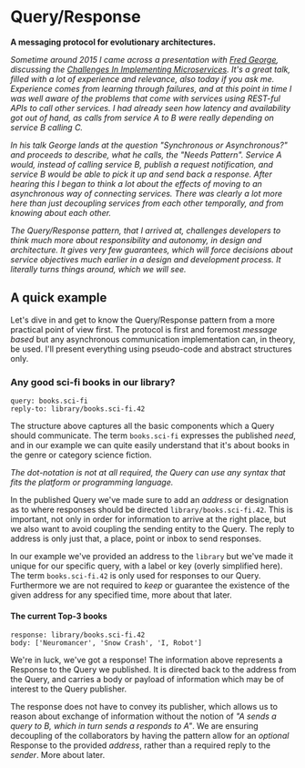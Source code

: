 Query/Response
==============

**A messaging protocol for evolutionary architectures.**

_Sometime around 2015 I came across a presentation with [Fred George][1010],
 discussing the [Challenges In Implementing Microservices][1020]. It's a great
 talk, filled with a lot of experience and relevance, also today if you ask me.
 Experience comes from learning through failures, and at this point in time I
 was well aware of the problems that come with services using REST-ful APIs to
 call other services. I had already seen how latency and availability got out
 of hand, as calls from service A to B were really depending on service B
 calling C._

_In his talk George lands at the question "Synchronous or Asynchronous?" and
 proceeds to describe, what he calls, the "Needs Pattern". Service A would,
 instead of calling service B, publish a request notification, and service B
 would be able to pick it up and send back a response. After hearing this I
 began to think a lot about the effects of moving to an asynchronous way of
 connecting services. There was clearly a lot more here than just decoupling
 services from each other temporally, and from knowing about each other._

_The Query/Response pattern, that I arrived at, challenges developers to think
 much more about responsibility and autonomy, in design and architecture. It
 gives very few guarantees, which will force decisions about service objectives
 much earlier in a design and development process. It literally turns things
 around, which we will see._

  [1010]: https://twitter.com/fgeorge52
  [1020]: https://youtu.be/yPf5MfOZPY0

A quick example
---------------

Let's dive in and get to know the Query/Response pattern from a more practical
point of view first. The protocol is first and foremost _message based_ but any
asynchronous communication implementation can, in theory, be used. I'll present
everything using pseudo-code and abstract structures only.

### Any good sci-fi books in our library?

    query: books.sci-fi
    reply-to: library/books.sci-fi.42

The structure above captures all the basic components which a Query should
communicate. The term `books.sci-fi` expresses the published _need_, and in our
example we can quite easily understand that it's about books in the genre or
category science fiction.

_The dot-notation is not at all required, the Query can use any syntax that
fits the platform or programming language._

In the published Query we've made sure to add an _address_ or designation as to
where responses should be directed `library/books.sci-fi.42`. This is
important, not only in order for information to arrive at the right place, but
we also want to avoid coupling the sending entity to the Query. The reply to
address is only just that, a place, point or inbox to send responses.

In our example we've provided an address to the `library` but we've made it
unique for our specific query, with a label or key (overly simplified here).
The term `books.sci-fi.42` is only used for responses to our Query.
Furthermore we are not required to _keep_ or guarantee the existence of the
given address for any specified time, more about that later.

#### The current Top-3 books

    response: library/books.sci-fi.42
    body: ['Neuromancer', 'Snow Crash', 'I, Robot']

We're in luck, we've got a response! The information above represents a
Response to the Query we published. It is directed back to the address from
the Query, and carries a body or payload of information which may be of
interest to the Query publisher.

The response does not have to convey its publisher, which allows us to reason
about exchange of information without the notion of _"A sends a query to B,
which in turn sends a responds to A"_. We are ensuring decoupling of the
collaborators by having the pattern allow for an _optional_ Response to the
provided _address_, rather than a required reply to the _sender_. More about
later.

